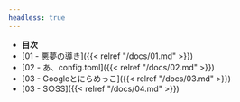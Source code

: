 ```yaml
---
headless: true
---
```


- **目次**
- [01 - 悪夢の導き]({{< relref "/docs/01.md" >}})
- [02 - あ、config.toml]({{< relref "/docs/02.md" >}})
- [03 - Googleとにらめっこ]({{< relref "/docs/03.md" >}})
- [03 - S○SS]({{< relref "/docs/04.md" >}})
